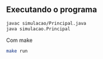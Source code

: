 ## Executando o programa

```sh
javac simulacao/Principal.java
java simulacao.Principal
```

Com make

```sh
make run
```
